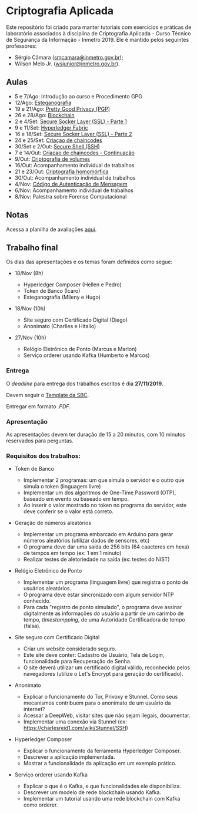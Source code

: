 # Criptografia Aplicada
Este repositório foi criado para manter tutoriais com exercícios e práticas de laboratório associados à disciplina de Criptografia Aplicada - Curso Técnico de Segurança da Informação - Inmetro 2019.
Ele é mantido pelos seguintes professores:
* Sérgio Câmara (smcamara@inmetro.gov.br);
* Wilson Melo Jr. (wsjunior@inmetro.gov.br).

## Aulas

- 5 e 7/Ago: Introdução ao curso e Procedimento GPG
- 12/Ago: [Esteganografia](https://github.com/wsmelojr/aulacripto/tree/master/esteganografia)
- 19 e 21/Ago: [Pretty Good Privacy (PGP)](https://github.com/wsmelojr/aulacripto/tree/master/pgp)
- 26 e 28/Ago: [Blockchain](https://github.com/wsmelojr/aulacripto/tree/master/blockchain)
- 2 e 4/Set: [Secure Socker Layer (SSL) - Parte 1](https://github.com/wsmelojr/aulacripto/tree/master/ssl)
- 9 e 11/Set: [Hyperledger Fabric](hyperledger)
- 16 e 18/Set: [Secure Socker Layer (SSL) - Parte 2](https://github.com/wsmelojr/aulacripto/tree/master/ssl2)
- 24 e 25/Set: [Criaçao de chaincodes](hyperledger/fabnotas)
- 30/Set e 2/Out: [Secure Shell (SSH)](ssh)
- 7 e 14/Out: [Criaçao de chaincodes - Continuação](hyperledger/fabnotas)
- 9/Out: [Criptografia de volumes](veracrypt)
- 16/Out: Acompanhamento individual de trabalhos
- 21 e 23/Out: [Criptografia homomórfica](homomorphic)
- 30/Out: Acompanhamento individual de trabalhos
- 4/Nov: [Código de Autenticação de Mensagem](hmac)
- 6/Nov: Acompanhamento individual de trabalhos
- 8/Nov: Palestra sobre Forense Computacional

## Notas

 Acessa a planilha de avaliações [aqui](https://docs.google.com/spreadsheets/d/e/2PACX-1vSM_QDfPngjaZl_-zKzCqY3Q7y8xJYSfIeSJbVkeUWu3qHRTCNK6LFNlFoho0vhvILZkKAUph-Xspad/pubhtml).

## Trabalho final

Os dias das apresentações e os temas foram definidos como segue:

- 18/Nov (8h)
  - Hyperledger Composer (Hellen e Pedro)
  - Token de Banco (Ícaro)
  - Esteganografia (Mileny e Hugo)

- 18/Nov (10h)
  - Site seguro com Certificado Digital (Diego)
  - Anonimato (Charlles e Hitallo)

- 27/Nov (10h)
  - Relógio Eletrônico de Ponto (Marcus e Marlon)
  - Serviço orderer usando Kafka (Humberto e Marcos)


### Entrega

O _deadline_ para entrega dos trabalhos escritos é dia **27/11/2019**.

Devem seguir o [Template da SBC](https://www.sbc.org.br/documentos-da-sbc/summary/169-templates-para-artigos-e-capitulos-de-livros/878-modelosparapublicaodeartigos). 

Entregar em formato _.PDF_.

### Apresentação

As apresentações devem ter duração de 15 a 20 minutos, com 10 minutos reservados para perguntas.

### Requisitos dos trabalhos:

- Token de Banco
  - Implementar 2 programas: um que simula o servidor e o outro que simula o token (linguagem livre)
  - Implementar um dos algoritmos de One-Time Password (OTP), baseado em evento ou baseado em tempo.
  - Ao inserir o valor mostrado no token no programa do servidor, este deve conferir se o valor está correto.

- Geração de números aleatórios
  - Implementar um programa embarcado em Arduíno para gerar números aleatórios (utilizar dados de sensores, etc)
  - O programa deve dar uma saída de 256 bits (64 caacteres em hexa) de tempos em tempo (ex: 1 em 1 minuto)
  - Realizar testes de aletoriedade na saída (ex: testes do NIST)

- Relógio Eletrônico de Ponto
  - Implementar um programa (linguagem livre) que registra o ponto de usuários aleatórios.
  - O programa deve estar sincronizado com algum servidor NTP conhecido.
  - Para cada "registro de ponto simulado", o programa deve assinar digitalmente as informações do usuário a partir de um carimbo de tempo, _timestampping_, de uma Autoridade Certificadora de tempo (falsa).

- Site seguro com Certificado Digital
  - Criar um website considerado seguro.
  - Este site deve conter: Cadastro de Usuário, Tela de Login, funcionalidade para Recuperação de Senha.
  - O site deverá utilizar um certificado digital válido, reconhecido pelos navegadores (utilize o Let's Encrypt para geração do certificado).

- Anonimato
  - Explicar o funcionamento do Tor, Privoxy e Stunnel. Como seus mecanismos contribuem para o anonimato de um usuário da internet?
  - Acessar a DeepWeb, visitar sites que não sejam ilegais, documentar.
  - Implementar uma conexão via Stunnel (ex: https://charlesreid1.com/wiki/Stunnel/SSH)

- Hyperledger Composer
  - Explicar o funcionamento da ferramenta Hyperledger Composer.
  - Descrever a aplicação implementada.
  - Mostrar a funcionalidade da aplicação em um exemplo prático.

- Serviço orderer usando Kafka
  - Explicar o que é o Kafka, e que funcionalidades ele disponibiliza.
  - Descrever um modelo de rede blockchain usando Kafka.
  - Implementar um tutorial usando uma rede blockchain com Kafka como orderer.

